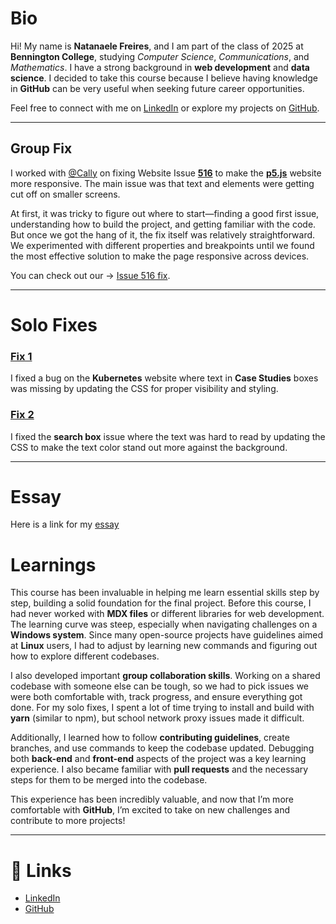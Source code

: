 

# Bio

Hi! My name is **Natanaele Freires**, and I am part of the class of 2025 at **Bennington College**, studying *Computer Science*, *Communications*, and *Mathematics*. I have a strong background in **web development** and **data science**. I decided to take this course because I believe having knowledge in **GitHub** can be very useful when seeking future career opportunities.

Feel free to connect with me on [LinkedIn](https://www.linkedin.com/in/natanaelefreires/) or explore my projects on [GitHub](https://github.com/nathfreires).

---

## Group Fix

I worked with [@Cally](https://github.com/callybton) on fixing Website Issue [**516**](https://github.com/bennColl-cs4387/Nath/tree/main/Group%20Fix) to make the [**p5.js**](https://p5js.org/) website more responsive. The main issue was that text and elements were getting cut off on smaller screens.

At first, it was tricky to figure out where to start—finding a good first issue, understanding how to build the project, and getting familiar with the code. But once we got the hang of it, the fix itself was relatively straightforward. We experimented with different properties and breakpoints until we found the most effective solution to make the page responsive across devices.

You can check out our -> [Issue 516 fix](https://github.com/bennColl-cs4387/Nath/tree/main/Group%20Fix).

---

# Solo Fixes

### [Fix 1](https://github.com/bennColl-cs4387/Nath/blob/main/Solo%20Fix/4th%20Solo%20Fix%20Report.md)

I fixed a bug on the **Kubernetes** website where text in **Case Studies** boxes was missing by updating the CSS for proper visibility and styling.

### [Fix 2](https://github.com/bennColl-cs4387/Nath/blob/main/Solo%20Fix/5th%20Solo%20Fix%20Report.md)

I fixed the **search box** issue where the text was hard to read by updating the CSS to make the text color stand out more against the background.

---
# Essay

Here is a link for my [essay](https://github.com/bennColl-cs4387/Nath/blob/main/Assignments/Essay%20-%20Open%20Source%20Software%20in%20Practice%20.md)

# Learnings

This course has been invaluable in helping me learn essential skills step by step, building a solid foundation for the final project. Before this course, I had never worked with **MDX files** or different libraries for web development. The learning curve was steep, especially when navigating challenges on a **Windows system**. Since many open-source projects have guidelines aimed at **Linux** users, I had to adjust by learning new commands and figuring out how to explore different codebases.

I also developed important **group collaboration skills**. Working on a shared codebase with someone else can be tough, so we had to pick issues we were both comfortable with, track progress, and ensure everything got done. For my solo fixes, I spent a lot of time trying to install and build with **yarn** (similar to npm), but school network proxy issues made it difficult.

Additionally, I learned how to follow **contributing guidelines**, create branches, and use commands to keep the codebase updated. Debugging both **back-end** and **front-end** aspects of the project was a key learning experience. I also became familiar with **pull requests** and the necessary steps for them to be merged into the codebase.

This experience has been incredibly valuable, and now that I’m more comfortable with **GitHub**, I’m excited to take on new challenges and contribute to more projects!

---

# 📎 Links

- [LinkedIn](https://www.linkedin.com/in/natanaelefreires/)
- [GitHub](https://github.com/nathfreires)
